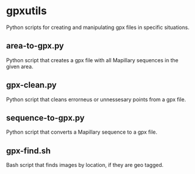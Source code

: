 # gpxutils
Python scripts for creating and manipulating gpx files in specific situations.


## area-to-gpx.py
Python script that creates a gpx file with all Mapillary sequences in the given area.

## gpx-clean.py
Python script that cleans errorneus or unnessesary points from a gpx file.

## sequence-to-gpx.py
Python script that converts a Mapillary sequence to a gpx file.

## gpx-find.sh
Bash script that finds images by location, if they are geo tagged.
